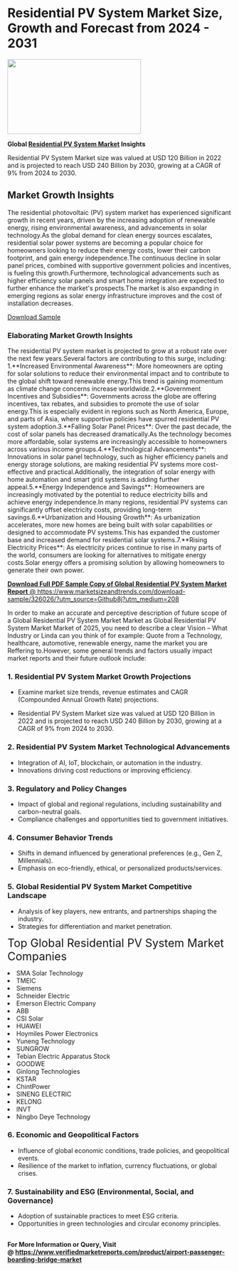 <H1>Residential PV System Market Size, Growth and Forecast from 2024 - 2031</H1><img class="aligncenter size-medium wp-image-584254" src="https://thirdeyenews.in/wp-content/uploads/2024/09/Global-Market-Research-300x168.jpeg" alt="" width="300" height="168" /><p><strong>Global&nbsp;<a href="https://www.marketsizeandtrends.com/download-sample/326026/?utm_source=Github8j?utm_medium=208">Residential PV System Market</a> Insights</strong></p><p>Residential PV System Market size was valued at USD 120 Billion in 2022 and is projected to reach USD 240 Billion by 2030, growing at a CAGR of 9% from 2024 to 2030.</p><p><h2>Market Growth Insights</h2> The residential photovoltaic (PV) system market has experienced significant growth in recent years, driven by the increasing adoption of renewable energy, rising environmental awareness, and advancements in solar technology.As the global demand for clean energy sources escalates, residential solar power systems are becoming a popular choice for homeowners looking to reduce their energy costs, lower their carbon footprint, and gain energy independence.The continuous decline in solar panel prices, combined with supportive government policies and incentives, is fueling this growth.Furthermore, technological advancements such as higher efficiency solar panels and smart home integration are expected to further enhance the market's prospects.The market is also expanding in emerging regions as solar energy infrastructure improves and the cost of installation decreases.<p><a href="#">Download Sample</a></p> <h3>Elaborating Market Growth Insights</h3> The residential PV system market is projected to grow at a robust rate over the next few years.Several factors are contributing to this surge, including: 1.**Increased Environmental Awareness**: More homeowners are opting for solar solutions to reduce their environmental impact and to contribute to the global shift toward renewable energy.This trend is gaining momentum as climate change concerns increase worldwide.2.**Government Incentives and Subsidies**: Governments across the globe are offering incentives, tax rebates, and subsidies to promote the use of solar energy.This is especially evident in regions such as North America, Europe, and parts of Asia, where supportive policies have spurred residential PV system adoption.3.**Falling Solar Panel Prices**: Over the past decade, the cost of solar panels has decreased dramatically.As the technology becomes more affordable, solar systems are increasingly accessible to homeowners across various income groups.4.**Technological Advancements**: Innovations in solar panel technology, such as higher efficiency panels and energy storage solutions, are making residential PV systems more cost-effective and practical.Additionally, the integration of solar energy with home automation and smart grid systems is adding further appeal.5.**Energy Independence and Savings**: Homeowners are increasingly motivated by the potential to reduce electricity bills and achieve energy independence.In many regions, residential PV systems can significantly offset electricity costs, providing long-term savings.6.**Urbanization and Housing Growth**: As urbanization accelerates, more new homes are being built with solar capabilities or designed to accommodate PV systems.This has expanded the customer base and increased demand for residential solar systems.7.**Rising Electricity Prices**: As electricity prices continue to rise in many parts of the world, consumers are looking for alternatives to mitigate energy costs.Solar energy offers a promising solution by allowing homeowners to generate their own power.<p><a href="#"></p><p><span class=""><strong>Download Full PDF Sample Copy of Global Residential PV System Market Report</strong> @ <a href="https://www.marketsizeandtrends.com/download-sample/326026/?utm_source=Github8j?utm_medium=208" target="_blank">https://www.marketsizeandtrends.com/download-sample/326026/?utm_source=Github8j?utm_medium=208</a></span></p><p>In order to make an accurate and perceptive description of future scope of a Global&nbsp;Residential PV System Market Market as Global&nbsp;Residential PV System Market Market of 2025, you need to describe a clear Vision &ndash; What Industry or Linda can you think of for example: Quote from a Technology, healthcare, automotive, renewable energy, name the market you are Reffering to.However, some general trends and factors usually impact market reports and their future outlook include:</p><h3>1.&nbsp;<strong>Residential PV System Market Growth Projections</strong></h3><ul><li>Examine market size trends, revenue estimates and CAGR (Compounded Annual Growth Rate) projections.</li><li><p>Residential PV System Market size was valued at USD 120 Billion in 2022 and is projected to reach USD 240 Billion by 2030, growing at a CAGR of 9% from 2024 to 2030.</p></li></ul><h3>2.&nbsp;<strong>Residential PV System Market Technological Advancements</strong></h3><ul><li>Integration of AI, IoT, blockchain, or automation in the industry.</li><li>Innovations driving cost reductions or improving efficiency.</li></ul><h3>3.&nbsp;<strong>Regulatory and Policy Changes</strong></h3><ul><li>Impact of global and regional regulations, including sustainability and carbon-neutral goals.</li><li>Compliance challenges and opportunities tied to government initiatives.</li></ul><h3>4.&nbsp;<strong>Consumer Behavior Trends</strong></h3><ul><li>Shifts in demand influenced by generational preferences (e.g., Gen Z, Millennials).</li><li>Emphasis on eco-friendly, ethical, or personalized products/services.</li></ul><h3>5.&nbsp;<strong>Global Residential PV System Market Competitive Landscape</strong></h3><ul><li>Analysis of key players, new entrants, and partnerships shaping the industry.</li><li>Strategies for differentiation and market penetration.</li></ul><p data-pm-slice="1 1 []"><span style="color: inherit; font-family: inherit; font-size: 25px;">Top Global Residential PV System Market Companies</span></p><div class="" data-test-id=""><p><li>SMA Solar Technology</li><li> TMEIC</li><li> Siemens</li><li> Schneider Electric</li><li> Emerson Electric Company</li><li> ABB</li><li> CSI Solar</li><li> HUAWEI</li><li> Hoymiles Power Electronics</li><li> Yuneng Technology</li><li> SUNGROW</li><li> Tebian Electric Apparatus Stock</li><li> GOODWE</li><li> Ginlong Technologies</li><li> KSTAR</li><li> ChintPower</li><li> SINENG ELECTRIC</li><li> KELONG</li><li> INVT</li><li> Ningbo Deye Technology</li></p></div><h3>6.&nbsp;<strong>Economic and Geopolitical Factors</strong></h3><ul><li>Influence of global economic conditions, trade policies, and geopolitical events.</li><li>Resilience of the market to inflation, currency fluctuations, or global crises.</li></ul><h3>7.&nbsp;<strong>Sustainability and ESG (Environmental, Social, and Governance)</strong></h3><ul><li>Adoption of sustainable practices to meet ESG criteria.</li><li>Opportunities in green technologies and circular economy principles.</li></ul><h2><strong style="font-size: 14px;">For More Information or Query, Visit @&nbsp;</strong><a style="background-color: #ffffff; font-size: 14px;" href="https://www.marketsizeandtrends.com/report/residential-pv-system-market/" target="_blank">https://www.verifiedmarketreports.com/product/airport-passenger-boarding-bridge-market</a></h2>